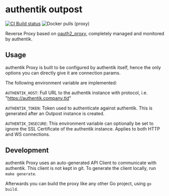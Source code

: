 # authentik outpost

[![CI Build status](https://img.shields.io/azure-devops/build/beryjuorg/authentik/3?style=flat-square)](https://dev.azure.com/beryjuorg/authentik/_build?definitionId=8)
![Docker pulls (proxy)](https://img.shields.io/docker/pulls/beryju/authentik-proxy.svg?style=flat-square)

Reverse Proxy based on [oauth2_proxy](https://github.com/oauth2-proxy/oauth2-proxy), completely managed and monitored by authentik.

## Usage

authentik Proxy is built to be configured by authentik itself, hence the only options you can directly give it are connection params.

The following environment variable are implemented:

`AUTHENTIK_HOST`: Full URL to the authentik instance with protocol, i.e. "https://authentik.company.tld"

`AUTHENTIK_TOKEN`: Token used to authenticate against authentik. This is generated after an Outpost instance is created.

`AUTHENTIK_INSECURE`: This environment variable can optionally be set to ignore the SSL Certificate of the authentik instance. Applies to both HTTP and WS connections.

## Development

authentik Proxy uses an auto-generated API Client to communicate with authentik. This client is not kept in git. To generate the client locally, run `make generate`.

Afterwards you can build the proxy like any other Go project, using `go build`.
